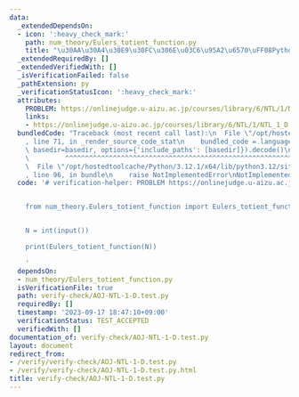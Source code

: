 ```yaml
---
data:
  _extendedDependsOn:
  - icon: ':heavy_check_mark:'
    path: num_theory/Eulers_totient_function.py
    title: "\u30AA\u30A4\u30E9\u30FC\u306E\u03C6\u95A2\u6570\uFF08Python\uFF09"
  _extendedRequiredBy: []
  _extendedVerifiedWith: []
  _isVerificationFailed: false
  _pathExtension: py
  _verificationStatusIcon: ':heavy_check_mark:'
  attributes:
    PROBLEM: https://onlinejudge.u-aizu.ac.jp/courses/library/6/NTL/1/NTL_1_D
    links:
    - https://onlinejudge.u-aizu.ac.jp/courses/library/6/NTL/1/NTL_1_D
  bundledCode: "Traceback (most recent call last):\n  File \"/opt/hostedtoolcache/Python/3.12.1/x64/lib/python3.12/site-packages/onlinejudge_verify/documentation/build.py\"\
    , line 71, in _render_source_code_stat\n    bundled_code = language.bundle(stat.path,\
    \ basedir=basedir, options={'include_paths': [basedir]}).decode()\n          \
    \         ^^^^^^^^^^^^^^^^^^^^^^^^^^^^^^^^^^^^^^^^^^^^^^^^^^^^^^^^^^^^^^^^^^^^^^^^^^^^^^^^^\n\
    \  File \"/opt/hostedtoolcache/Python/3.12.1/x64/lib/python3.12/site-packages/onlinejudge_verify/languages/python.py\"\
    , line 96, in bundle\n    raise NotImplementedError\nNotImplementedError\n"
  code: '# verification-helper: PROBLEM https://onlinejudge.u-aizu.ac.jp/courses/library/6/NTL/1/NTL_1_D


    from num_theory.Eulers_totient_function import Eulers_totient_function


    N = int(input())

    print(Eulers_totient_function(N))

    '
  dependsOn:
  - num_theory/Eulers_totient_function.py
  isVerificationFile: true
  path: verify-check/AOJ-NTL-1-D.test.py
  requiredBy: []
  timestamp: '2023-09-17 18:47:10+09:00'
  verificationStatus: TEST_ACCEPTED
  verifiedWith: []
documentation_of: verify-check/AOJ-NTL-1-D.test.py
layout: document
redirect_from:
- /verify/verify-check/AOJ-NTL-1-D.test.py
- /verify/verify-check/AOJ-NTL-1-D.test.py.html
title: verify-check/AOJ-NTL-1-D.test.py
---
```


